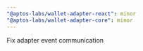 ```yaml
---
"@aptos-labs/wallet-adapter-react": minor
"@aptos-labs/wallet-adapter-core": minor
---
```


Fix adapter event communication
